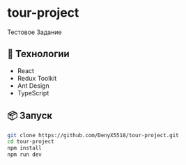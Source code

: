 # tour-project

Тестовое Задание

## 🚀 Технологии

- React
- Redux Toolkit
- Ant Design
- TypeScript

## 📦 Запуск

```bash
git clone https://github.com/DenyX5518/tour-project.git
cd tour-project
npm install
npm run dev
